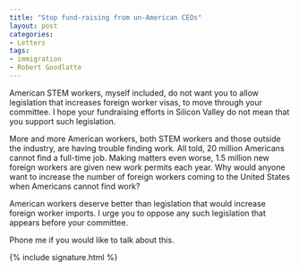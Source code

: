 ```yaml
---
title: "Stop fund-raising from un-American CEOs"
layout: post
categories:
- Letters
tags:
- immigration
- Robert Goodlatte
---
```


American STEM workers, myself included, do not want you to allow legislation that increases foreign worker visas, to move through your committee. I hope your fundraising efforts in Silicon Valley do not mean that you support such legislation.

More and more American workers, both STEM workers and those outside the industry, are having trouble finding work. All told, 20 million Americans cannot find a full-time job. Making matters even worse, 1.5 million new foreign workers are given new work permits each year. Why would anyone want to increase the number of foreign workers coming to the United States when Americans cannot find work?

American workers deserve better than legislation that would increase foreign worker imports. I urge you to oppose any such legislation that appears before your committee.

Phone me if you would like to talk about this.

{% include signature.html %}
